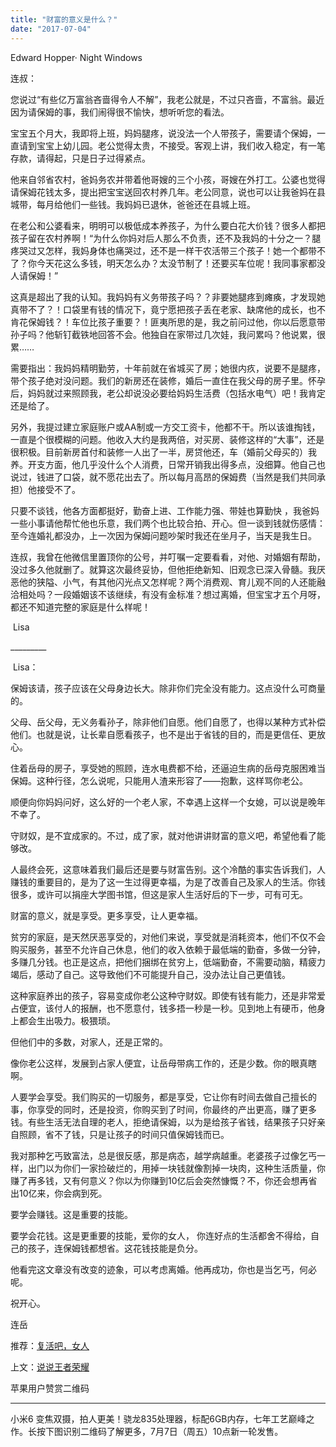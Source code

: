 ```yaml
---
title: "财富的意义是什么？"
date: "2017-07-04"
---
```


Edward Hopper· Night Windows

连叔：

您说过“有些亿万富翁吝啬得令人不解”，我老公就是，不过只吝啬，不富翁。最近因为请保姆的事，我们闹得很不愉快，想听听您的看法。

宝宝五个月大，我即将上班，妈妈腿疼，说没法一个人带孩子，需要请个保姆，一直请到宝宝上幼儿园。老公觉得太贵，不接受。客观上讲，我们收入稳定，有一笔存款，请得起，只是日子过得紧点。

他来自邻省农村，爸妈务农并带着他哥嫂的三个小孩，哥嫂在外打工。公婆也觉得请保姆花钱太多，提出把宝宝送回农村养几年。老公同意，说也可以让我爸妈在县城带，每月给他们一些钱。我妈妈已退休，爸爸还在县城上班。

在老公和公婆看来，明明可以极低成本养孩子，为什么要白花大价钱？很多人都把孩子留在农村养啊！“为什么你妈对后人那么不负责，还不及我妈的十分之一？腿疼哭过又怎样，我妈身体也痛哭过，还不是一样干农活带三个孩子！她一个都带不了？你今天花这么多钱，明天怎么办？太没节制了！还要买车位呢！我同事家都没人请保姆！”

这真是超出了我的认知。我妈妈有义务带孩子吗？？非要她腿疼到瘫痪，才发现她真带不了？！口袋里有钱的情况下，竟宁愿把孩子丢在老家、缺席他的成长，也不肯花保姆钱？！车位比孩子重要？！匪夷所思的是，我之前问过他，你以后愿意带孙子吗？他斩钉截铁地回答不会。他独自在家带过几次娃，我问累吗？他说累，很累……

需要指出：我妈妈精明勤劳，十年前就在省城买了房；她很内疚，说要不是腿疼，带个孩子绝对没问题。我们的新房还在装修，婚后一直住在我父母的房子里。怀孕后，妈妈就过来照顾我，老公却说没必要给妈妈生活费（包括水电气）吧！我肯定还是给了。

另外，我提过建立家庭账户或AA制或一方交工资卡，他都不干。所以该谁掏钱，一直是个很模糊的问题。他收入大约是我两倍，对买房、装修这样的“大事”，还是很积极。目前新房首付和装修一人出了一半，房贷他还，车（婚前父母买的）我养。开支方面，他几乎没什么个人消费，日常开销我出得多点，没细算。他自己也说过，钱进了口袋，就不愿花出去了。所以每月高昂的保姆费（当然是我们共同承担）他接受不了。

只要不谈钱，他各方面都挺好，勤奋上进、工作能力强、带娃也算勤快 ，我爸妈一些小事请他帮忙他也乐意，我们两个也比较合拍、开心。但一谈到钱就伤感情：至今连婚礼都没办，上一次因为保姆问题吵架时我还在坐月子，当天是我生日。

连叔，我曾在他微信里置顶你的公号，并叮嘱一定要看看，对他、对婚姻有帮助，没过多久他就删了。就算这次最终妥协，但他拒绝新知、旧观念已深入骨髓。我厌恶他的狭隘、小气，有其他闪光点又怎样呢？两个消费观、育儿观不同的人还能融洽相处吗？一段婚姻该不该继续，有没有金标准？想过离婚，但宝宝才五个月呀，都还不知道完整的家庭是什么样呢！                                                               

 Lisa

\_\_\_\_\_\_\_\_\_

 Lisa：

保姆该请，孩子应该在父母身边长大。除非你们完全没有能力。这点没什么可商量的。

父母、岳父母，无义务看孙子，除非他们自愿。他们自愿了，也得以某种方式补偿他们。也就是说，让长辈自愿看孩子，也不是出于省钱的目的，而是更信任、更放心。

住着岳母的房子，享受她的照顾，连水电费都不给，还逼迫生病的岳母克服困难当保姆。这种行径，怎么说呢，只能用人渣来形容了——抱歉，这样骂你老公。

顺便向你妈妈问好，这么好的一个老人家，不幸遇上这样一个女媳，可以说是晚年不幸了。

守财奴，是不宜成家的。不过，成了家，就对他讲讲财富的意义吧，希望他看了能够改。

人最终会死，这意味着我们最后还是要与财富告别。这个冷酷的事实告诉我们，人赚钱的重要目的，是为了这一生过得更幸福，为是了改善自己及家人的生活。你钱很多，或许可以捐座大学图书馆，但这是家人生活好后的下一步，可有可无。

财富的意义，就是享受。更多享受，让人更幸福。

贫穷的家庭，是天然厌恶享受的，对他们来说，享受就是消耗资本，他们不仅不会购买服务，甚至不允许自己休息，他们的收入依赖于最低端的勤奋，多做一分钟，多赚几分钱。也正是这点，把他们捆绑在贫穷上，低端勤奋，不需要动脑，精疲力竭后，感动了自己。这导致他们不可能提升自己，没办法让自己更值钱。

这种家庭养出的孩子，容易变成你老公这种守财奴。即使有钱有能力，还是非常爱占便宜，该付人的报酬，也不愿意付，钱多捂一秒是一秒。见到地上有硬币，他身上都会生出吸力。极猥琐。

但他们中的多数，对家人，还是正常的。

像你老公这样，发展到占家人便宜，让岳母带病工作的，还是少数。你的眼真瞎啊。

人要学会享受。我们购买的一切服务，都是享受，它让你有时间去做自己擅长的事，你享受的同时，还是投资，你购买到了时间，你最终的产出更高，赚了更多钱。有些生活无法自理的老人，拒绝请保姆，以为是给孩子省钱，结果孩子只好亲自照顾，省不了钱，只是让孩子的时间只值保姆钱而已。

我对那种乞丐致富法，总是很反感，那是病态，越学病越重。老婆孩子过像乞丐一样，出门以为你们一家捡破烂的，用掉一块钱就像割掉一块肉，这种生活质量，你赚了再多钱，又有何意义？你以为你赚到10亿后会突然慷慨？不，你还会想再省出10亿来，你会病到死。

要学会赚钱。这是重要的技能。

要学会花钱。这是更重要的技能，爱你的女人， 你连好点的生活都舍不得给，自己的孩子，连保姆钱都想省。这花钱技能是负分。

他看完这文章没有改变的迹象，可以考虑离婚。他再成功，你也是当乞丐，何必呢。

祝开心。

连岳

推荐：[复活吧，女人](http://mp.weixin.qq.com/s?__biz=MjM5NDU0Mjk2MQ==&mid=2651623148&idx=1&sn=a4c6b8822acc8185e50d006d3388500d&chksm=bd7e0af28a0983e47bd6f1228847e4c462ffdabb4c31f4d5dbc52fd09236561369d084a4f7b2&scene=21#wechat_redirect)

上文：[说说王者荣耀](http://mp.weixin.qq.com/s?__biz=MjM5NDU0Mjk2MQ==&mid=2651623219&idx=1&sn=ab8611c188821e5cfdfda976ecf34ebd&chksm=bd7e0b2d8a09823b40baf84d227521019a00a4e7eb1a33a47b87216390ea56e1d353ef32a9a8&scene=21#wechat_redirect)

苹果用户赞赏二维码

* * *

小米6 变焦双摄，拍人更美！骁龙835处理器，标配6GB内存，七年工艺巅峰之作。长按下图识别二维码了解更多，7月7日（周五）10点新一轮发售。
